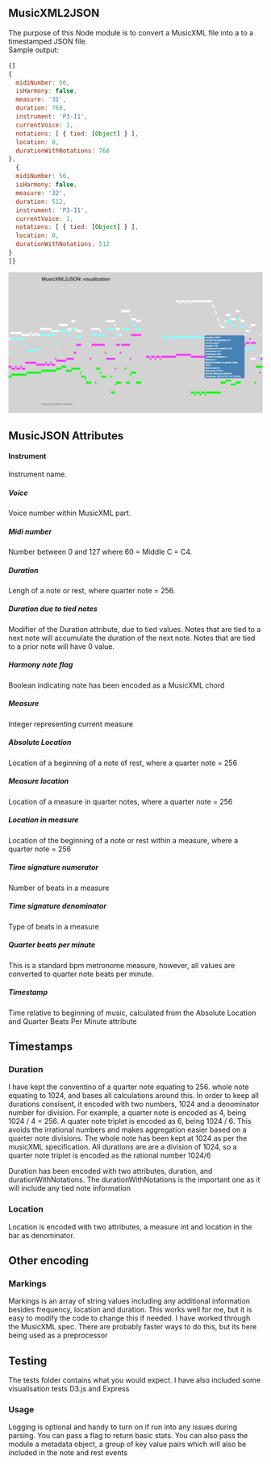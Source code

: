 <h2>MusicXML2JSON</h2>

<div>The purpose of this Node module is to convert a MusicXML file into a to a timestamped JSON file.</div>


<div>Sample output:</div>


```javascript
{[
{ 
  midiNumber: 56,
  isHarmony: false,
  measure: '31',
  duration: 768,
  instrument: 'P3-I1',
  currentVoice: 1,
  notations: [ { tied: [Object] } ],
  location: 0,
  durationWithNotations: 768 
},
  { 
  midiNumber: 56,
  isHarmony: false,
  measure: '32',
  duration: 512,
  instrument: 'P3-I1',
  currentVoice: 1,
  notations: [ { tied: [Object] } ],
  location: 0,
  durationWithNotations: 512
}
]}
```



<p align="center">
  <img src="data-visualisation/visualization.png" width="750"/>
 
</p>

<h2>MusicJSON Attributes</h2>

<h4>Instrument</h4>
<div>
   Instrument name.
</div>
<h5>Voice</h5>
<div>
   Voice number within MusicXML part.
</div>

<h5>Midi number</h5>
<div>
   Number between 0 and 127 where 60 = Middle C = C4. 
</div>
<h5>Duration</h5>
<div>
   Lengh of a note or rest, where quarter note = 256.
</div>

<h5>Duration due to tied notes</h5>
<div>
   Modifier of the Duration attribute, due to tied values. Notes that are tied to a next note will accumulate the duration of the next note. Notes that are tied to a prior note will have 0 value.
</div>

<h5>Harmony note flag</h5>
<div>
   Boolean indicating note has been encoded as a MusicXML chord
</div>
<h5>Measure</h5>
<div>
   Integer representing current measure
</div>
<h5>Absolute Location</h5>
<div>
   Location of a beginning of a note of rest, where a quarter note = 256
</div>

<h5>Measure location</h5>
<div>
   Location of a measure in quarter notes, where a quarter note = 256
</div>

<h5>Location in measure</h5>
<div>
   Location of the beginning of a note or rest within a measure, where a quarter note = 256
</div>

<h5>Time signature numerator</h5>
<div>
   Number of beats in a measure
</div>

<h5>Time signature denominator</h5>
<div>
   Type of beats in a measure
</div>

<h5>Quarter beats per minute</h5>
<div>
   This is a standard bpm metronome measure, however, all values are converted to quarter note beats per minute.
</div>
<h5>Timestamp</h5>
<div>
   Time relative to beginning of music, calculated from the Absolute Location and Quarter Beats Per Minute attribute
</div>




<h2>Timestamps</h2>
<h3>Duration</h3>
<p>I have kept the conventino of a quarter note equating to 256.  whole note equating to 1024, and bases all calculations around this. In order to keep all durations consisent, it encoded with two numbers, 1024 and a denominator number for division. For example, a quarter note is encoded as 4, being 1024 / 4 = 256. A quater note triplet is encoded as 6, being 1024 / 6. This avoids the irrational numbers and makes aggregation easier based on a quarter note divisions. The whole note has been kept at 1024 as per the musicXML specification. All durations are are a division of 1024, so a quarter note triplet is encoded as the rational number 1024/6</p>
<p>Duration has been encoded with two attributes, duration, and durationWithNotations. The durationWithNotations is the important one as it will include any tied note information </p>
<h3>Location</h3>
<p>Location is encoded with two attributes, a measure int and location in the bar as denominator.</p>

<h2>Other encoding</h2>
<h3>Markings</h3>
<p>Markings is an array of string values including any additional information besides frequency, location and duration. This works well for me, but it is easy to modify the code to change this if needed. I have worked through the MusicXML spec. There are probably faster ways to do this, but its here being used as a preprocessor</p>

<h2>Testing</h2>
<p>The tests folder contains  what you would expect. I have also included some visualisation tests D3.js and Express</p>

<h3>Usage</h3>
<p>Logging is optional and handy to turn on if run into any issues during parsing. You can pass a flag to return basic stats. You can also pass the module a metadata object, a group of key value pairs which will also be included in the note and rest events </p>